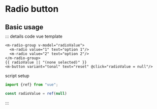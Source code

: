 <script setup>
import MRadio from '../../lib/src/components/MRadio/MRadio.vue'
import MRadioGroup from '../../lib/src/components/MRadio/MRadioGroup.vue'
import MButton from '../../lib/src/components/MButton/MButton.vue'
import MIOList from '../common/MIOList.vue'
import ExampleWrapper from '../common/ExampleWrapper.vue' 
import {ref} from "vue"; 
import ToMD from '../common/ToMD.vue'

const radioValue = ref(null)
</script>

# Radio button
<ToMD href="https://m3.material.io/components/radio-button/overview"/>

<MIOList :items="['Use radio buttons (not switches) when only one item can be selected from a list', 'Label should be scannable', 'Selected items are more prominent than unselected items']"/>

## Basic usage


<ExampleWrapper vertical>
    <m-radio-group v-model="radioValue">
        <m-radio value="1" text="option 1"/>
        <m-radio style="margin-top: -12px" value="2" text="option 2"/>
    </m-radio-group>
    <p style="color: var(--md-sys-color-on-background); margin-top: -8px" v-text="radioValue || 'none selected'"/>
    <m-button style="margin-top: -16px" variant="tonal" text="reset" @click="radioValue = null"/>
</ExampleWrapper>

::: details code
vue template
```vue
<m-radio-group v-model="radioValue">
  <m-radio value="1" text="option 1"/>
  <m-radio value="2" text="option 2"/>
</m-radio-group>
{{ radioValue || "(none selected)" }}
<m-button variant="tonal" text="reset" @click="radioValue = null"/>
```
script setup
```js
import {ref} from "vue"; 

const radioValue = ref(null)
```
:::
